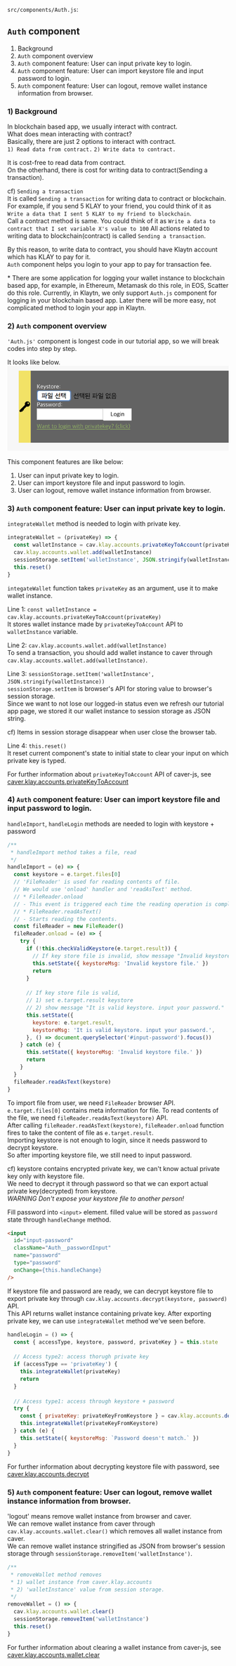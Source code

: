 `src/components/Auth.js`:  

## `Auth` component
1) Background  
2) `Auth` component overview  
3) `Auth` component feature: User can input private key to login.  
4) `Auth` component feature: User can import keystore file and input password to login.  
5) `Auth` component feature: User can logout, remove wallet instance information from browser.  

### 1) Background
In blockchain based app, we usually interact with contract.  
What does mean interacting with contract?  
Basically, there are just 2 options to interact with contract.  
`1) Read data from contract.`
`2) Write data to contract.`

It is cost-free to read data from contract.  
On the otherhand, there is cost for writing data to contract(Sending a transaction).  

cf) `Sending a transaction`  
It is called `Sending a transaction` for writing data to contract or blockchain.  
For example, if you send 5 KLAY to your friend, you could think of it as `Write a data that I sent 5 KLAY to my friend to blockchain`.  
Call a contract method is same. You could think of it as `Write a data to contract that I set variable X's value to 100`  All actions related to writing data to blockchain(contract) is called `Sending a transaction`.


By this reason, to write data to contract, you should have Klaytn account which has KLAY to pay for it.   
`Auth` component helps you login to your app to pay for transaction fee.

\* There are some application for logging your wallet instance to blockchain based app, for example, in Ethereum, Metamask do this role, in EOS, Scatter do this role.  Currently, in Klaytn, we only support `Auth.js` component for logging in your blockchain based app. Later there will be more easy, not complicated method to login your app in Klaytn.

### 2) `Auth` component overview
`'Auth.js'` component is longest code in our tutorial app, so we will break codes into step by step.  

It looks like below.  
![auth-component](./images/tutorial-auth-component.png)

This component features are like below:  
1) User can input private key to login.  
2) User can import keystore file and input password to login.  
3) User can logout, remove wallet instance information from browser.  

### 3) `Auth` component feature: User can input private key to login.
`integrateWallet` method is needed to login with private key.
```js
integrateWallet = (privateKey) => {
  const walletInstance = cav.klay.accounts.privateKeyToAccount(privateKey)
  cav.klay.accounts.wallet.add(walletInstance)
  sessionStorage.setItem('walletInstance', JSON.stringify(walletInstance))
  this.reset()
}
```
`integateWallet` function takes `privateKey` as an argument, use it to make wallet instance.  

Line 1: `const walletInstance = cav.klay.accounts.privateKeyToAccount(privateKey)`  
It stores wallet instance made by `privateKeyToAccount` API to `walletInstance` variable.  

Line 2: `cav.klay.accounts.wallet.add(walletInstance)`  
To send a transaction, you should add wallet instance to caver through `cav.klay.accounts.wallet.add(walletInstance)`.

Line 3: `sessionStorage.setItem('walletInstance', JSON.stringify(walletInstance))`  
`sessionStorage.setItem` is browser's API for storing value to browser's session storage.  
Since we want to not lose our logged-in status even we refresh our tutorial app page, we stored it our wallet instance to session storage as JSON string.  

cf) Items in session storage disappear when user close the browser tab.  

Line 4: `this.reset()`  
It reset current component's state to initial state to clear your input on which private key is typed.  

For further information about `privateKeyToAccount` API of caver-js, see [caver.klay.accounts.privateKeyToAccount](../../sdk/caverjs/caver.klay.accounts.md#privatekeytoaccount)

### 4) `Auth` component feature: User can import keystore file and input password to login.
`handleImport`, `handleLogin` methods are needed to login with keystore + password
```js
/**
 * handleImport method takes a file, read
 */
handleImport = (e) => {
  const keystore = e.target.files[0]
  // 'FileReader' is used for reading contents of file.
  // We would use 'onload' handler and 'readAsText' method.
  // * FileReader.onload
  // - This event is triggered each time the reading operation is completed.
  // * FileReader.readAsText()
  // - Starts reading the contents.
  const fileReader = new FileReader()
  fileReader.onload = (e) => {
    try {
      if (!this.checkValidKeystore(e.target.result)) {
        // If key store file is invalid, show message "Invalid keystore file."
        this.setState({ keystoreMsg: 'Invalid keystore file.' })
        return
      }

      // If key store file is valid,
      // 1) set e.target.result keystore
      // 2) show message "It is valid keystore. input your password."
      this.setState({
        keystore: e.target.result,
        keystoreMsg: 'It is valid keystore. input your password.',
      }, () => document.querySelector('#input-password').focus())
    } catch (e) {
      this.setState({ keystoreMsg: 'Invalid keystore file.' })
      return
    }
  }
  fileReader.readAsText(keystore)
}
```

To import file from user, we need `FileReader` browser API.  
`e.target.files[0]` contains meta information for file. To read contents of the file, we need `fileReader.readAsText(keystore)` API.  
After calling `fileReader.readAsText(keystore)`, `fileReader.onload` function fires to take the content of file as `e.target.result`.  
Importing keystore is not enough to login, since it needs password to decrypt keystore.  
So after importing keystore file, we still need to input password.  

cf) keystore contains encrypted private key, we can't know actual private key only with keystore file.  
We need to decrypt it through password so that we can export actual private key(decrypted) from keystore.  
*WARNING Don't expose your keystore file to another person!*

Fill password into `<input>` element. filled value will be stored as `password` state through `handleChange` method.  
```html
<input
  id="input-password"
  className="Auth__passwordInput"
  name="password"
  type="password"
  onChange={this.handleChange}
/>
```

If keystore file and password are ready, we can decrypt keystore file to export private key through `cav.klay.accounts.decrypt(keystore, password)` API.  
This API returns wallet instance containing private key. After exporting private key, we can use `integrateWallet` method we've seen before.  

```js
handleLogin = () => {
  const { accessType, keystore, password, privateKey } = this.state

  // Access type2: access thorugh private key
  if (accessType == 'privateKey') {
    this.integrateWallet(privateKey)
    return
  }

  // Access type1: access through keystore + password
  try {
    const { privateKey: privateKeyFromKeystore } = cav.klay.accounts.decrypt(keystore, password)
    this.integrateWallet(privateKeyFromKeystore)
  } catch (e) {
    this.setState({ keystoreMsg: `Password doesn't match.` })
  }
}
```

For further information about decrypting keystore file with password, see [caver.klay.accounts.decrypt](../../sdk/caverjs/caver.klay.accounts.md#decrypt)  

### 5) `Auth` component feature: User can logout, remove wallet instance information from browser.
'logout' means remove wallet instance from browser and caver.  
We can remove wallet instance from caver through `cav.klay.accounts.wallet.clear()` which removes all wallet instance from caver.  
We can remove wallet instance stringified as JSON from browser's session storage through `sessionStorage.removeItem('walletInstance')`.  

```js
/**
 * removeWallet method removes
 * 1) wallet instance from caver.klay.accounts
 * 2) 'walletInstance' value from session storage.
 */
removeWallet = () => {
  cav.klay.accounts.wallet.clear()
  sessionStorage.removeItem('walletInstance')
  this.reset()
}
```

For further information about clearing a wallet instance from caver-js, see [caver.klay.accounts.wallet.clear](../../sdk/caverjs/caver.klay.accounts.md#wallet-clear)  
